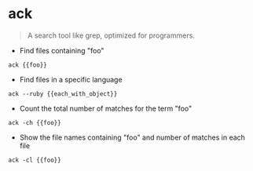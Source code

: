# ack

> A search tool like grep, optimized for programmers.

- Find files containing "foo"

`ack {{foo}}`

- Find files in a specific language

`ack --ruby {{each_with_object}}`

- Count the total number of matches for the term "foo"

`ack -ch {{foo}}`

- Show the file names containing "foo" and number of matches in each file

`ack -cl {{foo}}`